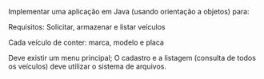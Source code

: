 Implementar uma aplicação em Java (usando orientação a objetos) para:

Requisitos: Solicitar, armazenar e listar veículos

Cada veículo de conter: marca, modelo e placa

Deve existir um menu principal;
O cadastro e a listagem (consulta de todos os veículos) deve utilizar o sistema de arquivos.